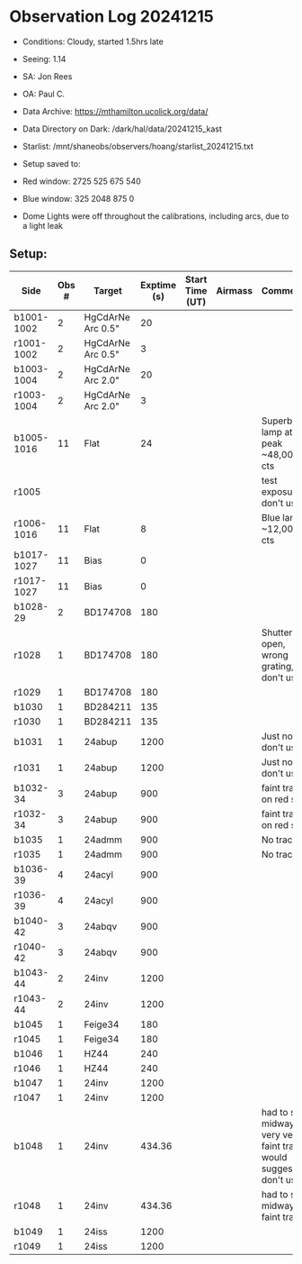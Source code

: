 # Observation Log 20241215

* Conditions: Cloudy, started 1.5hrs late
* Seeing: 1.14
* SA: Jon Rees
* OA: Paul C.
* Data Archive: https://mthamilton.ucolick.org/data/
* Data Directory on Dark: /dark/hal/data/20241215_kast
* Starlist: /mnt/shaneobs/observers/hoang/starlist_20241215.txt
* Setup saved to: 

* Red window: 2725 525 675 540
* Blue window: 325 2048 875 0
* Dome Lights were off throughout the calibrations, including arcs, due to a light leak

## Setup: 


| Side | Obs #     | Target    | Exptime (s) | Start Time (UT) | Airmass | Comments                                                   |
|------|-----------|-----------|-------------|-----------------|---------|------------------------------------------------------------|
|b1001-1002|2|HgCdArNe Arc 0.5"     |20| |||
|r1001-1002|2|HgCdArNe Arc 0.5"    |3| |||
|b1003-1004|2|HgCdArNe Arc 2.0"     |20| |||
|r1003-1004|2|HgCdArNe Arc 2.0"    |3| |||
|b1005-1016|11|Flat      |24| ||Superblue lamp at 80 peak ~48,000 cts|
|r1005||||||test exposure, don't use|
|r1006-1016|11|Flat      |8| ||Blue lamp ~12,000 cts|
|b1017-1027|11|Bias      |0| |||
|r1017-1027|11|Bias      |0| |||
|b1028-29|2|BD174708      |180| |||
|r1028|1|BD174708     |180| ||Shutter not open, wrong grating, don't use|
|r1029|1|BD174708     |180| |||
|b1030|1|BD284211     |135| |||
|r1030|1|BD284211     |135| |||
|b1031|1|24abup     |1200| ||Just noise, don't use|
|r1031|1|24abup     |1200| ||Just noise, don't use|
|b1032-34|3|24abup     |900| ||faint trace on red side|
|r1032-34|3|24abup     |900| ||faint trace on red side|
|b1035|1|24admm     |900| ||No trace|
|r1035|1|24admm     |900| ||No trace|
|b1036-39|4|24acyl     |900| |||
|r1036-39|4|24acyl     |900| |||
|b1040-42|3|24abqv     |900| |||
|r1040-42|3|24abqv     |900| |||
|b1043-44|2|24inv     |1200| |||
|r1043-44|2|24inv     |1200| |||
|b1045|1|Feige34     |180| |||
|r1045|1|Feige34     |180| |||
|b1046|1|HZ44     |240| |||
|r1046|1|HZ44     |240| |||
|b1047|1|24inv     |1200| |||
|r1047|1|24inv     |1200| |||
|b1048|1|24inv     |434.36| ||had to stop midway. very very faint trace, would suggest don't use|
|r1048|1|24inv     |434.36| ||had to stop midway. faint trace|
|b1049|1|24iss     |1200| |||
|r1049|1|24iss     |1200| |||
